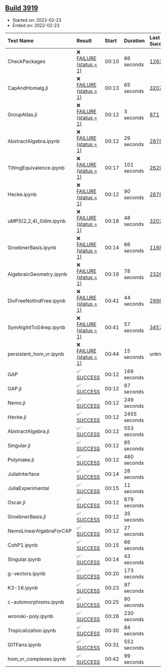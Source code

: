 ## [Build 3919](https://oscarci.mathematik.uni-kl.de/job/oscar-stable/3919/)

* Started on: 2022-02-23
* Ended on: 2022-02-23

| Test Name    | Result | Start | Duration | Last Success | First Failure |
|:-------------|:-------|:------|:---------|:-------------|:--------------|
| CheckPackages | ❌ [FAILURE (status = 1)](https://oscarci.mathematik.uni-kl.de/job/oscar-stable/3919/artifact/logs/build-3919/CheckPackages.log) | 00:10 | 86 seconds | [1263](https://oscarci.mathematik.uni-kl.de/job/oscar-stable/1263/) | [1264](https://oscarci.mathematik.uni-kl.de/job/oscar-stable/1264/) |
| CapAndHomalg.jl | ❌ [FAILURE (status = 1)](https://oscarci.mathematik.uni-kl.de/job/oscar-stable/3919/artifact/logs/build-3919/CapAndHomalg.jl.log) | 00:13 | 65 seconds | [3207](https://oscarci.mathematik.uni-kl.de/job/oscar-stable/3207/) | [3208](https://oscarci.mathematik.uni-kl.de/job/oscar-stable/3208/) |
| GroupAtlas.jl | ❌ [FAILURE (status = 1)](https://oscarci.mathematik.uni-kl.de/job/oscar-stable/3919/artifact/logs/build-3919/GroupAtlas.jl.log) | 00:12 | 3 seconds | [871](https://oscarci.mathematik.uni-kl.de/job/oscar-stable/871/) | [872](https://oscarci.mathematik.uni-kl.de/job/oscar-stable/872/) |
| AbstractAlgebra.ipynb | ❌ [FAILURE (status = 1)](https://oscarci.mathematik.uni-kl.de/job/oscar-stable/3919/artifact/logs/build-3919/AbstractAlgebra.ipynb.log) | 00:12 | 29 seconds | [2878](https://oscarci.mathematik.uni-kl.de/job/oscar-stable/2878/) | [2879](https://oscarci.mathematik.uni-kl.de/job/oscar-stable/2879/) |
| TiltingEquivalence.ipynb | ❌ [FAILURE (status = 1)](https://oscarci.mathematik.uni-kl.de/job/oscar-stable/3919/artifact/logs/build-3919/TiltingEquivalence.ipynb.log) | 00:17 | 101 seconds | [2629](https://oscarci.mathematik.uni-kl.de/job/oscar-stable/2629/) | [2630](https://oscarci.mathematik.uni-kl.de/job/oscar-stable/2630/) |
| Hecke.ipynb | ❌ [FAILURE (status = 1)](https://oscarci.mathematik.uni-kl.de/job/oscar-stable/3919/artifact/logs/build-3919/Hecke.ipynb.log) | 00:12 | 90 seconds | [2878](https://oscarci.mathematik.uni-kl.de/job/oscar-stable/2878/) | [2879](https://oscarci.mathematik.uni-kl.de/job/oscar-stable/2879/) |
| uMPS(2,2,4)_0dim.ipynb | ❌ [FAILURE (status = 1)](https://oscarci.mathematik.uni-kl.de/job/oscar-stable/3919/artifact/logs/build-3919/uMPS-2-2-4-_0dim.ipynb.log) | 00:18 | 48 seconds | [3207](https://oscarci.mathematik.uni-kl.de/job/oscar-stable/3207/) | [3208](https://oscarci.mathematik.uni-kl.de/job/oscar-stable/3208/) |
| GroebnerBasis.ipynb | ❌ [FAILURE (status = 1)](https://oscarci.mathematik.uni-kl.de/job/oscar-stable/3919/artifact/logs/build-3919/GroebnerBasis.ipynb.log) | 00:14 | 66 seconds | [1168](https://oscarci.mathematik.uni-kl.de/job/oscar-stable/1168/) | [1169](https://oscarci.mathematik.uni-kl.de/job/oscar-stable/1169/) |
| AlgebraicGeometry.ipynb | ❌ [FAILURE (status = 1)](https://oscarci.mathematik.uni-kl.de/job/oscar-stable/3919/artifact/logs/build-3919/AlgebraicGeometry.ipynb.log) | 00:19 | 78 seconds | [2326](https://oscarci.mathematik.uni-kl.de/job/oscar-stable/2326/) | [2327](https://oscarci.mathematik.uni-kl.de/job/oscar-stable/2327/) |
| DivFreeNotIndFree.ipynb | ❌ [FAILURE (status = 1)](https://oscarci.mathematik.uni-kl.de/job/oscar-stable/3919/artifact/logs/build-3919/DivFreeNotIndFree.ipynb.log) | 00:41 | 44 seconds | [2998](https://oscarci.mathematik.uni-kl.de/job/oscar-stable/2998/) | [2999](https://oscarci.mathematik.uni-kl.de/job/oscar-stable/2999/) |
| SymAlgIntToS4rep.ipynb | ❌ [FAILURE (status = 1)](https://oscarci.mathematik.uni-kl.de/job/oscar-stable/3919/artifact/logs/build-3919/SymAlgIntToS4rep.ipynb.log) | 00:41 | 57 seconds | [3457](https://oscarci.mathematik.uni-kl.de/job/oscar-stable/3457/) | [3458](https://oscarci.mathematik.uni-kl.de/job/oscar-stable/3458/) |
| persistent_hom_vr.ipynb | ❌ [FAILURE (status = 1)](https://oscarci.mathematik.uni-kl.de/job/oscar-stable/3919/artifact/logs/build-3919/persistent_hom_vr.ipynb.log) | 00:44 | 15 seconds | unknown | unknown |
| GAP | ✅ [SUCCESS](https://oscarci.mathematik.uni-kl.de/job/oscar-stable/3919/artifact/logs/build-3919/GAP.log) | 00:12 | 166 seconds |  |  |
| GAP.jl | ✅ [SUCCESS](https://oscarci.mathematik.uni-kl.de/job/oscar-stable/3919/artifact/logs/build-3919/GAP.jl.log) | 00:12 | 87 seconds |  |  |
| Nemo.jl | ✅ [SUCCESS](https://oscarci.mathematik.uni-kl.de/job/oscar-stable/3919/artifact/logs/build-3919/Nemo.jl.log) | 00:12 | 249 seconds |  |  |
| Hecke.jl | ✅ [SUCCESS](https://oscarci.mathematik.uni-kl.de/job/oscar-stable/3919/artifact/logs/build-3919/Hecke.jl.log) | 00:12 | 2455 seconds |  |  |
| AbstractAlgebra.jl | ✅ [SUCCESS](https://oscarci.mathematik.uni-kl.de/job/oscar-stable/3919/artifact/logs/build-3919/AbstractAlgebra.jl.log) | 00:12 | 553 seconds |  |  |
| Singular.jl | ✅ [SUCCESS](https://oscarci.mathematik.uni-kl.de/job/oscar-stable/3919/artifact/logs/build-3919/Singular.jl.log) | 00:12 | 85 seconds |  |  |
| Polymake.jl | ✅ [SUCCESS](https://oscarci.mathematik.uni-kl.de/job/oscar-stable/3919/artifact/logs/build-3919/Polymake.jl.log) | 00:12 | 480 seconds |  |  |
| JuliaInterface | ✅ [SUCCESS](https://oscarci.mathematik.uni-kl.de/job/oscar-stable/3919/artifact/logs/build-3919/JuliaInterface.log) | 00:14 | 26 seconds |  |  |
| JuliaExperimental | ✅ [SUCCESS](https://oscarci.mathematik.uni-kl.de/job/oscar-stable/3919/artifact/logs/build-3919/JuliaExperimental.log) | 00:15 | 11 seconds |  |  |
| Oscar.jl | ✅ [SUCCESS](https://oscarci.mathematik.uni-kl.de/job/oscar-stable/3919/artifact/logs/build-3919/Oscar.jl.log) | 00:12 | 679 seconds |  |  |
| GroebnerBasis.jl | ✅ [SUCCESS](https://oscarci.mathematik.uni-kl.de/job/oscar-stable/3919/artifact/logs/build-3919/GroebnerBasis.jl.log) | 00:12 | 35 seconds |  |  |
| NemoLinearAlgebraForCAP | ✅ [SUCCESS](https://oscarci.mathematik.uni-kl.de/job/oscar-stable/3919/artifact/logs/build-3919/NemoLinearAlgebraForCAP.log) | 00:12 | 27 seconds |  |  |
| CohP1.ipynb | ✅ [SUCCESS](https://oscarci.mathematik.uni-kl.de/job/oscar-stable/3919/artifact/logs/build-3919/CohP1.ipynb.log) | 00:15 | 66 seconds |  |  |
| Singular.ipynb | ✅ [SUCCESS](https://oscarci.mathematik.uni-kl.de/job/oscar-stable/3919/artifact/logs/build-3919/Singular.ipynb.log) | 00:14 | 43 seconds |  |  |
| g-vectors.ipynb | ✅ [SUCCESS](https://oscarci.mathematik.uni-kl.de/job/oscar-stable/3919/artifact/logs/build-3919/g-vectors.ipynb.log) | 00:20 | 173 seconds |  |  |
| K3-16.ipynb | ✅ [SUCCESS](https://oscarci.mathematik.uni-kl.de/job/oscar-stable/3919/artifact/logs/build-3919/K3-16.ipynb.log) | 00:23 | 97 seconds |  |  |
| c-automorphisms.ipynb | ✅ [SUCCESS](https://oscarci.mathematik.uni-kl.de/job/oscar-stable/3919/artifact/logs/build-3919/c-automorphisms.ipynb.log) | 00:25 | 80 seconds |  |  |
| wronski-poly.ipynb | ✅ [SUCCESS](https://oscarci.mathematik.uni-kl.de/job/oscar-stable/3919/artifact/logs/build-3919/wronski-poly.ipynb.log) | 00:26 | 230 seconds |  |  |
| Tropicalization.ipynb | ✅ [SUCCESS](https://oscarci.mathematik.uni-kl.de/job/oscar-stable/3919/artifact/logs/build-3919/Tropicalization.ipynb.log) | 00:30 | 84 seconds |  |  |
| GITFans.ipynb | ✅ [SUCCESS](https://oscarci.mathematik.uni-kl.de/job/oscar-stable/3919/artifact/logs/build-3919/GITFans.ipynb.log) | 00:31 | 552 seconds |  |  |
| hom_vr_complexes.ipynb | ✅ [SUCCESS](https://oscarci.mathematik.uni-kl.de/job/oscar-stable/3919/artifact/logs/build-3919/hom_vr_complexes.ipynb.log) | 00:42 | 99 seconds |  |  |
